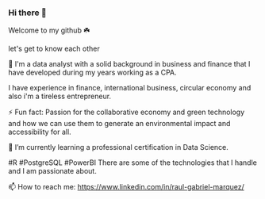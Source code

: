 ### Hi there 👋

Welcome to my github ☘️
<!--
**Maestro-Shifu/Maestro-Shifu** is a ✨ _special_ ✨ repository because its `README.md` (this file) appears on your GitHub profile.

Here are some ideas to get you started:

- 🔭 I’m currently working on ...
- 🌱 I’m currently learning ...
- 👯 I’m looking to collaborate on ...
- 🤔 I’m looking for help with ...
- 💬 Ask me about ...
- 📫 How to reach me: ...
- 😄 Pronouns: ...
- ⚡ Fun fact: ...
-->



let's get to know each other 

🔭  I'm a data analyst with a solid background in business and finance that I have developed during my years working as a CPA.

I have experience in finance, international business, circular economy and also i'm a tireless entrepreneur.

⚡ Fun fact: Passion for the collaborative economy and green technology and how we can use them to generate an environmental impact and accessibility for all.

🌱 I’m currently learning a professional certification in Data Science.


#R #PostgreSQL #PowerBI There are some of the technologies that I handle and I am passionate about.

📫 How to reach me: https://www.linkedin.com/in/raul-gabriel-marquez/

